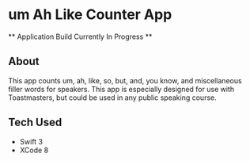 # um Ah Like Counter App

** Application Build Currently In Progress **

## About
This app counts um, ah, like, so, but, and, you know, and miscellaneous filler words for speakers.  This app is especially 
designed for use with Toastmasters, but could be used in any public speaking course.  

## Tech Used
* Swift 3
* XCode 8

